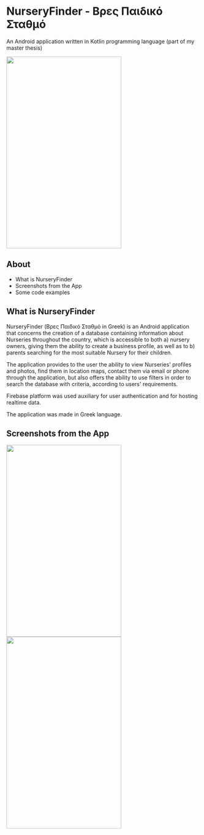 # NurseryFinder - Βρες Παιδικό Σταθμό
An Android application written in Kotlin programming language  (part of my master thesis)

<img src="https://user-images.githubusercontent.com/119127267/209033132-625ed357-faca-4587-ae7d-937825adf949.jpg"
width="300" height="500">

## About ##
- What is NurseryFinder
- Screenshots from the App
- Some code examples
             
## What is NurseryFinder ##
NurseryFinder (Βρες Παιδικό Σταθμό in Greek) is an Android application that concerns the creation of a database 
containing information about Nurseries throughout the country, which is accessible to both 
a) nursery owners, giving them the ability to create a business profile, as well as to 
b) parents searching for the most suitable Nursery for their children. 

The application provides to the user the ability to view Nurseries' profiles and photos, find them in location maps, 
contact them via email or phone through the application, but also offers  the ability to use filters 
in order to search the database with criteria, according to users' requirements.

Firebase platform was used auxiliary for user authentication and for hosting realtime data. 

The application was made in Greek language.

## Screenshots from the App ##
<img src="https://user-images.githubusercontent.com/119127267/209245093-d3ef873e-8976-4d2c-8bbb-4ab8e818c60e.jpg"
width="300" height="500">    <img src="https://user-images.githubusercontent.com/119127267/209245355-48aa13d8-ffd6-420a-967f-3d1b470c3369.jpg"
width="300" height="500">
